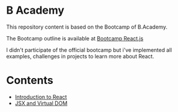 # B Academy

This repository content is based on the Bootcamp of B.Academy.

The Bootcamp outline is available at [Bootcamp React.js](https://fdaciuk.notion.site/Bootcamp-React-js-B-Academy-04beed6c0dda4b79a28709b0f4cf6042)

I didn't participate of the official bootcamp but i've implemented all examples, challenges in projects to learn more about React.

# Contents

* [Introduction to React](/01)
* [JSX and Virtual DOM](/02)
